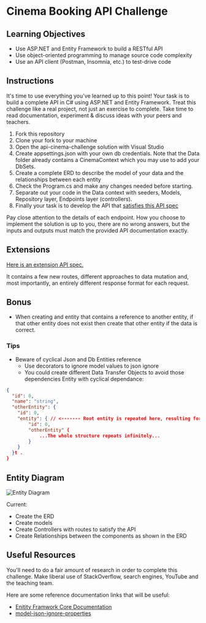 # Cinema Booking API Challenge

## Learning Objectives
- Use ASP.NET and Entity Framework to build a RESTful API
- Use object-oriented programming to manage source code complexity
- Use an API client (Postman, Insomnia, etc.) to test-drive code

## Instructions

It's time to use everything you've learned up to this point! Your task is to build a complete API in C# using ASP.NET and Entity Framework. Treat this challenge like a real project, not just an exercise to complete. Take time to read documentation, experiment & discuss ideas with your peers and teachers.

1. Fork this repository
2. Clone your fork to your machine
3. Open the api-cinema-challenge solution with Visual Studio
4. Create appsettings.json with your own db credentials.  Note that the Data folder already contains a CinemaContext which you may use to add your DbSets.
5. Create a complete ERD to describe the model of your data and the relationships between each entity
6. Check the Program.cs and make any changes needed before starting.
7. Separate out your code in the Data context with seeders, Models, Repository layer, Endpoints layer (controllers).
8. Finally your task is to develop the API that [satisfies this API spec](https://boolean-uk.github.io/csharp-api-cinema-challenge/)


Pay close attention to the details of each endpoint. How you choose to implement the solution is up to you, there are no wrong answers, but the inputs and outputs must match the provided API documentation exactly.

## Extensions

[Here is an extension API spec.](https://boolean-uk.github.io/csharp-api-cinema-challenge/extensions)

It contains a few new routes, different approaches to data mutation and, most importantly, an entirely different response format for each request.

## Bonus
- When creating and entity that contains a reference to another entity, if that other entity does not exist then create that other entity if the data is correct.

### Tips
- Beware of cyclical Json and Db Entities reference
  - Use decorators to ignore model values to json ignore
  - You could create different Data Transfer Objects to avoid those dependencies
Entity with cyclical dependance: 
```json
{
  "id": 0,
  "name": "string",
  "otherEntity": {
    "id": 0,
    "entity": { // <------- Root entity is repeated here, resulting for child entity being repeated and goes on and on.
        "id": 0,
        "otherEntity" {
            ...The whole structure repeats infinitely...
        }
    }
  }t .
}
```

## Entity Diagram
![Entity Diagram]("C:\Users\AAhlan\Downloads\Cinema-Picture.drawio.png")

Current:
- Create the ERD
- Create models
- Create Controllers with routes to satisfy the API
- Create Relationships between the components as shown in the ERD

## Useful Resources

You'll need to do a fair amount of research in order to complete this challenge. Make liberal use of StackOverflow, search engines, YouTube and the teaching team.

Here are some reference documentation links that will be useful:

- [Enitity Framwork Core Documentation](https://learn.microsoft.com/en-us/ef/core/get-started/overview/first-app?tabs=netcore-cli)
- [model-json-ignore-properties](https://learn.microsoft.com/en-us/dotnet/standard/serialization/system-text-json/ignore-properties?pivots=dotnet-7-0)
